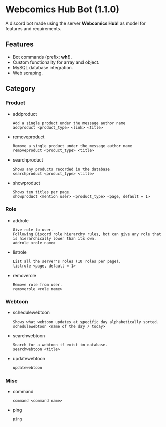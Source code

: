 # Webcomics Hub Bot (1.1.0)
A discord bot made using the server **Webcomics Hub!** as model for features and requirements.

## Features
* Bot commands (prefix: **wh!**).
* Custom functionality for array and object.
* MySQL database integration.
* Web scraping.

## Category
### Product
* addproduct
  ```
  Add a single product under the message author name
  addproduct <product_type> <link> <title>
  ```
* removeproduct
  ```
  Remove a single product under the message author name
  removeproduct <product_type> <title>
  ```
* searchproduct
  ```
  Shows any products recorded in the database
  searchproduct <product_type> <title>
  ```
* showproduct
  ```
  Shows ten titles per page.
  showproduct <mention user> <product_type> <page, default = 1>
  ```
### Role
* addrole
  ```
  Give role to user.
  Following Discord role hierarchy rules, bot can give any role that is hierarchically lower than its own.
  addrole <role name>
  ```
* listrole
  ```
  List all the server's roles (10 roles per page).
  listrole <page, default = 1>
  ```
* removerole
  ```
  Remove role from user.
  removerole <role name>
  ```
### Webtoon
* schedulewebtoon
  ```
  Shows what webtoon updates at specific day alphabetically sorted.
  schedulewebtoon <name of the day / today>
  ```
* searchwebtoon
  ```
  Search for a webtoon if exist in database.
  searchwebtoon <title>
  ```
* updatewebtoon
  ```
  updatewebtoon
  ```
### Misc
* command
  ```
  command <command name>
  ```
* ping
  ```
  ping
  ```
